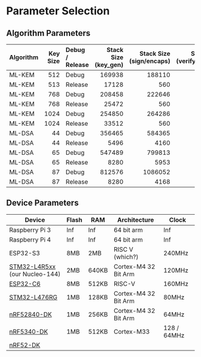 # Parameter Selection

## Algorithm Parameters

| Algorithm | Key Size | Debug / Release | Stack Size (key_gen) | Stack Size (sign/encaps) | Stack Size (verify/decaps) | Binary Size (amd64) |
|:--------- | --------:|:--------------- | --------------------:| ------------------------:| --------------------------:| -------------------:|
| ML-KEM    |      512 | Debug           |               169938 |                   188110 |                     188094 |            10528024 |
| ML-KEM    |      513 | Release         |                17128 |                      560 |                       6376 |              869416 |
| ML-KEM    |      768 | Debug           |               208458 |                   222646 |                     222630 |            10526984 |
| ML-KEM    |      768 | Release         |                25472 |                      560 |                       9792 |              852856 |
| ML-KEM    |     1024 | Debug           |               254850 |                   264286 |                     264302 |            10527200 |
| ML-KEM    |     1024 | Release         |                33512 |                      560 |                      13304 |              865224 |
| ML-DSA    |       44 | Debug           |               356465 |                   584365 |                     361070 |             6537472 |
| ML-DSA    |       44 | Release         |                 5496 |                     4160 |                       7560 |             1410376 |
| ML-DSA    |       65 | Debug           |               547489 |                   799813 |                     526337 |             6615864 |
| ML-DSA    |       65 | Release         |                 8280 |                     5953 |                       7608 |             1701360 |
| ML-DSA    |       87 | Debug           |               812576 |                  1086052 |                     760281 |             6742312 |
| ML-DSA    |       87 | Release         |                 8280 |                     4168 |                       4544 |             2147464 |


## Device Parameters

| Device                          | Flash | RAM   | Architecture         | Clock       |
| ------------------------------- | ----- | ----- | -------------------- | ----------- |
| Raspberry Pi 3                  | Inf   | Inf   | 64 bit arm           | Inf         |
| Raspberry Pi 4                  | Inf   | Inf   | 64 bit arm           | Inf         |
| ESP32-S3                        | 8MB   | 2MB   | RISC V (which?)      | 240MHz      |
| [STM32-L4R5xx] (our Nucleo-144) | 2MB   | 640KB | Cortex-M4 32 Bit Arm | 120MHz      |
| [ESP32-C6]                      | 8MB   | 512KB | RISC-V               | 160MHz      |
| [STM32-L476RG]                  | 1MB   | 128KB | Cortex-M4 32 Bit Arm | 80MHz       |
| [nRF52840-DK]                   | 1MB   | 256KB | Cortex-M4 32 Bit Arm | 64MHz       |
| [nRF5340-DK]                    | 1MB   | 512KB | Cortex-M33           | 128 / 64MHz |
| [nRF52-DK]                      |       |       |                      |             |

[STM32-L4R5xx]: https://www.st.com/en/microcontrollers-microprocessors/stm32l4r5zi.html?rt=db&id=DB3171
[ESP32-C6]: https://www.espressif.com/en/products/socs/esp32-c6
[STM32-L476RG]: https://www.st.com/en/microcontrollers-microprocessors/stm32l476rg.html?rt=db&id=DB2196
[nRF52840-DK]: https://www.nordicsemi.com/Products/nRF52840
[nRF5340-DK]: https://www.nordicsemi.com/Products/nRF5340
[nRF52-DK]: https://www.nordicsemi.com/Products/Development-hardware/nRF52-DK

